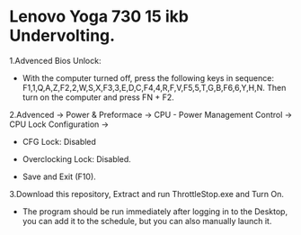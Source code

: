 # Lenovo Yoga 730 15 ikb Undervolting.

1.Advenced Bios Unlock:

* With the computer turned off, press the following keys in sequence: F1,1,Q,A,Z,F2,2,W,S,X,F3,3,E,D,C,F4,4,R,F,V,F5,5,T,G,B,F6,6,Y,H,N.
Then turn on the computer and press FN + F2.

2.Advenced -> Power & Preformace -> CPU - Power Management Control -> CPU Lock Configuration ->

* CFG Lock: Disabled

* Overclocking Lock: Disabled.

* Save and Exit (F10).

3.Download this repository, Extract and run ThrottleStop.exe and Turn On.

* The program should be run immediately after logging in to the Desktop, you can add it to the schedule, but you can also manually launch it.
